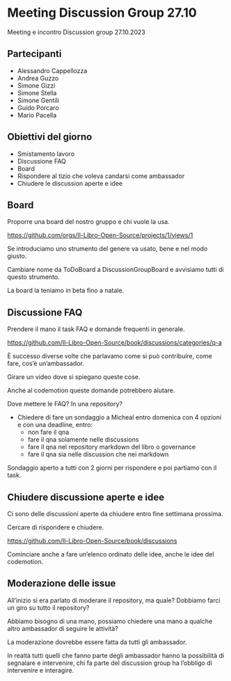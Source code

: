 # Meeting Discussion Group 27.10

Meeting e incontro Discussion group 27.10.2023

## Partecipanti

- Alessandro Cappellozza
- Andrea Guzzo
- Simone Gizzi
- Simone Stella
- Simone Gentili
- Guido Porcaro
- Mario Pacella

## Obiettivi del giorno

- Smistamento lavoro
- Discussione FAQ
- Board
- Rispondere al tizio che voleva candarsi come ambassador
- Chiudere le discussion aperte e idee

## Board

Proporre una board del nostro gruppo e chi vuole la usa.

https://github.com/orgs/Il-Libro-Open-Source/projects/1/views/1

Se introduciamo uno strumento del genere va usato, bene e nel modo giusto.

Cambiare nome da ToDoBoard a DiscussionGroupBoard e avvisiamo tutti di questo strumento.

La board la teniamo in beta fino a natale.

## Discussione FAQ

Prendere il mano il task FAQ e domande frequenti in generale.

https://github.com/Il-Libro-Open-Source/book/discussions/categories/q-a

È successo diverse volte che parlavamo come si può contribuire, come fare, cos’è un’ambassador.

Girare un video dove si spiegano queste cose.

Anche al codemotion queste domande potrebbero aiutare.

Dove mettere le FAQ? In una repository?

- Chiedere di fare un sondaggio a Micheal entro domenica con 4 opzioni e con una deadline, entro:
  - non fare il qna
  - fare il qna solamente nelle discussions
  - fare il qna nel repository markdown del libro o governance
  - fare il qna sia nelle discussion che nei markdown

Sondaggio aperto a tutti con 2 giorni per rispondere e poi partiamo con il task.

## Chiudere discussione aperte e idee

Ci sono delle discussioni aperte da chiudere entro fine settimana prossima.

Cercare di rispondere e chiudere.

https://github.com/Il-Libro-Open-Source/book/discussions

Cominciare anche a fare un’elenco ordinato delle idee, anche le idee del codemotion.

## Moderazione delle issue

All’inizio si era parlato di moderare il repository, ma quale? Dobbiamo farci un giro su tutto il repository?

Abbiamo bisogno di una mano, possiamo chiedere una mano a qualche altro ambassador di seguire le attività?

La moderazione dovrebbe essere fatta da tutti gli ambassador.

In realtà tutti quelli che fanno parte degli ambassador hanno la possibilità di segnalare e intervenire, chi fa parte del discussion group ha l’obbligo di intervenire e interagire.
